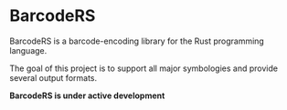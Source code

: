 # BarcodeRS

BarcodeRS is a barcode-encoding library for the Rust programming language.

The goal of this project is to support all major symbologies and provide several output formats.

**BarcodeRS is under active development**
